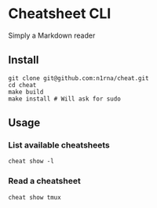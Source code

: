 # Cheatsheet CLI

Simply a Markdown reader


## Install

```
git clone git@github.com:n1rna/cheat.git
cd cheat
make build
make install # Will ask for sudo
```

## Usage

### List available cheatsheets
```
cheat show -l
```

### Read a cheatsheet
```
cheat show tmux
```
